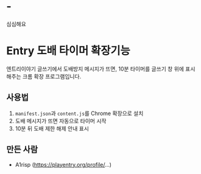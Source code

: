 # -
심심해요
# Entry 도배 타이머 확장기능

엔트리이야기 글쓰기에서 도배방지 메시지가 뜨면,
10분 타이머를 글쓰기 창 위에 표시해주는 크롬 확장 프로그램입니다.

## 사용법
1. `manifest.json`과 `content.js`를 Chrome 확장으로 설치
2. 도배 메시지가 뜨면 자동으로 타이머 시작
3. 10분 뒤 도배 제한 해제 안내 표시

## 만든 사람
- A1risp (https://playentry.org/profile/...)
